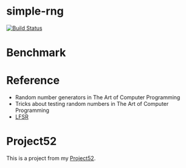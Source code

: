 # simple-rng
[![Build Status](https://travis-ci.org/jutkko/simple-rng.svg?branch=master)](https://travis-ci.org/jutkko/simple-rng)

# Benchmark

# Reference
- Random number generators in The Art of Computer Programming
- Tricks about testing random numbers in The Art of Computer Programming
- [LFSR](http://pdfserv.maximintegrated.com/en/an/AN4400.pdf)

# Project52
This is a project from my [Project52](https://github.com/jutkko/project52).
